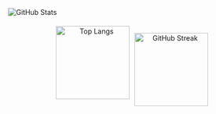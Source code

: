 <picture>
  <source
    srcset="https://github-readme-stats.vercel.app/api?username=brendoumatos&show_icons=true&theme=dark"
    media="(prefers-color-scheme: dark)"
  />
  <source
    srcset="https://github-readme-stats.vercel.app/api?username=brendoumatos&show_icons=true"
    media="(prefers-color-scheme: light), (prefers-color-scheme: no-preference)"
  />
  <img src="https://github-readme-stats.vercel.app/api?username=brendoumatos&show_icons=true" alt="GitHub Stats" />
</picture>

<div align="center" style="display: flex; justify-content: center; flex-wrap: wrap; gap: 10px; margin-top: 20px;">
  <img 
    height="150em" 
    src="https://github-readme-stats.vercel.app/api/top-langs/?username=brendoumatos&layout=compact&hide=html&token=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" 
    alt="Top Langs"
  />
  
  <img 
    height="150em" 
    src="https://github-readme-streak-stats.herokuapp.com/?user=brendoumatos&theme=dark" 
    alt="GitHub Streak" 
  />
</div>
